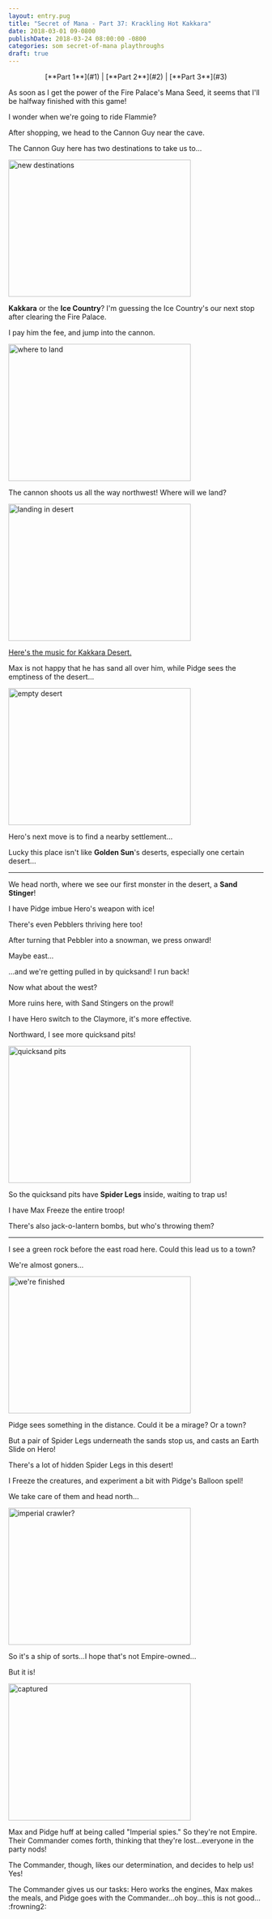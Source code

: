 ```yaml
---
layout: entry.pug
title: "Secret of Mana - Part 37: Krackling Hot Kakkara"
date: 2018-03-01 09-0800
publishDate: 2018-03-24 08:00:00 -0800
categories: som secret-of-mana playthroughs
draft: true
---
```


<p style="text-align: center;">[**Part 1**](#1) | [**Part 2**](#2) | [**Part 3**](#3)</p>

<a name="1"></a>

As soon as I get the power of the Fire Palace's Mana Seed, it seems that I'll be halfway finished with this game!

I wonder when we're going to ride Flammie?

After shopping, we head to the Cannon Guy near the cave.

The Cannon Guy here has two destinations to take us to...

<img src="https://i.imgur.com/Q21UXrX.png" alt="new destinations" width="360" height="270" id="liveblog" />

**Kakkara** or the **Ice Country**? I'm guessing the Ice Country's our next stop after clearing the Fire Palace.

I pay him the fee, and jump into the cannon.

<img src="https://i.imgur.com/QtFeWfN.png" alt="where to land" width="360" height="270" id="liveblog" />

The cannon shoots us all the way northwest! Where will we land?

<img src="https://i.imgur.com/blu3X4V.png" alt="landing in desert" width="360" height="270" id="liveblog" />

<a href="https://youtu.be/h2J1mZmtaSY">Here's the music for Kakkara Desert.</a>

Max is not happy that he has sand all over him, while Pidge sees the emptiness of the desert...

<img src="https://i.imgur.com/73Fsuvr.png" alt="empty desert" width="360" height="270" id="liveblog" />

Hero's next move is to find a nearby settlement...

Lucky this place isn't like **Golden Sun**'s deserts, especially one certain desert...

<a name="2"></a>

---

We head north, where we see our first monster in the desert, a **Sand Stinger**!

I have Pidge imbue Hero's weapon with ice!

There's even Pebblers thriving here too!

After turning that Pebbler into a snowman, we press onward!

Maybe east...

...and we're getting pulled in by quicksand! I run back!

Now what about the west?

More ruins here, with Sand Stingers on the prowl!

I have Hero switch to the Claymore, it's more effective.

Northward, I see more quicksand pits!

<img src="https://i.imgur.com/Wl6xZKY.png" alt="quicksand pits" width="360" height="270" id="liveblog" />

So the quicksand pits have **Spider Legs** inside, waiting to trap us!

I have Max Freeze the entire troop!

There's also jack-o-lantern bombs, but who's throwing them?

<a name="3"></a>

---

I see a green rock before the east road here. Could this lead us to a town?

We're almost goners...

<img src="https://i.imgur.com/NKpruAq.png" alt="we're finished" width="360" height="270" id="liveblog" />

Pidge sees something in the distance. Could it be a mirage? Or a town?

But a pair of Spider Legs underneath the sands stop us, and casts an Earth Slide on Hero!

There's a lot of hidden Spider Legs in this desert!

I Freeze the creatures, and experiment a bit with Pidge's Balloon spell!

We take care of them and head north...

<img src="https://i.imgur.com/YRhl8Ra.png" alt="imperial crawler?" width="360" height="270" id="liveblog" />

So it's a ship of sorts...I hope that's not Empire-owned...

But it is!

<img src="https://i.imgur.com/741kvdy.png" alt="captured" width="360" height="270" id="liveblog" />

Max and Pidge huff at being called "Imperial spies." So they're not Empire. Their Commander comes forth, thinking that they're lost...everyone in the party nods!

The Commander, though, likes our determination, and decides to help us! Yes!

The Commander gives us our tasks: Hero works the engines, Max makes the meals, and Pidge goes with the Commander...oh boy...this is not good... :frowning2: